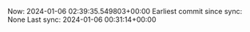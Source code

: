 Now: 2024-01-06 02:39:35.549803+00:00 Earliest commit since sync: None Last sync: 2024-01-06 00:31:14+00:00
